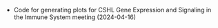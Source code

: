 * Code for generating plots for CSHL Gene Expression and Signaling in the Immune System meeting (2024-04-16)

